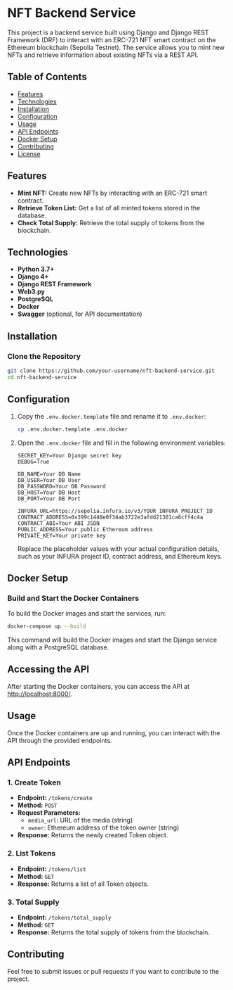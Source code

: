 # NFT Backend Service

This project is a backend service built using Django and Django REST Framework (DRF) to interact with an ERC-721 NFT smart contract on the Ethereum blockchain (Sepolia Testnet). The service allows you to mint new NFTs and retrieve information about existing NFTs via a REST API.

## Table of Contents

- [Features](#features)
- [Technologies](#technologies)
- [Installation](#installation)
- [Configuration](#configuration)
- [Usage](#usage)
- [API Endpoints](#api-endpoints)
- [Docker Setup](#docker-setup)
- [Contributing](#contributing)
- [License](#license)

## Features

- **Mint NFT:** Create new NFTs by interacting with an ERC-721 smart contract.
- **Retrieve Token List:** Get a list of all minted tokens stored in the database.
- **Check Total Supply:** Retrieve the total supply of tokens from the blockchain.

## Technologies

- **Python 3.7+**
- **Django 4+**
- **Django REST Framework**
- **Web3.py**
- **PostgreSQL**
- **Docker**
- **Swagger** (optional, for API documentation)

## Installation

### Clone the Repository

```bash
git clone https://github.com/your-username/nft-backend-service.git
cd nft-backend-service
```

## Configuration

1. Copy the `.env.docker.template` file and rename it to `.env.docker`:

    ```bash
    cp .env.docker.template .env.docker
    ```

2. Open the `.env.docker` file and fill in the following environment variables:

    ```env
    SECRET_KEY=Your Django secret key
    DEBUG=True
   
    DB_NAME=Your DB Name
    DB_USER=Your DB User
    DB_PASSWORD=Your DB Password
    DB_HOST=Your DB Host
    DB_PORT=Your DB Port

    INFURA_URL=https://sepolia.infura.io/v3/YOUR_INFURA_PROJECT_ID
    CONTRACT_ADDRESS=0x399c1448e0f34ab3722e3afdd21301ca6cff4c4a
    CONTRACT_ABI=Your ABI JSON
    PUBLIC_ADDRESS=Your public Ethereum address
    PRIVATE_KEY=Your private key
    ```
    Replace the placeholder values with your actual configuration details, such as your INFURA project ID, contract address, and Ethereum keys.

## Docker Setup

### Build and Start the Docker Containers

To build the Docker images and start the services, run:

```bash
docker-compose up --build
```
This command will build the Docker images and start the Django service along with a PostgreSQL database.

## Accessing the API

After starting the Docker containers, you can access the API at [http://localhost:8000/](http://localhost:8000/).

## Usage

Once the Docker containers are up and running, you can interact with the API through the provided endpoints.

## API Endpoints

### 1. Create Token

- **Endpoint:** `/tokens/create`
- **Method:** `POST`
- **Request Parameters:**
  - `media_url`: URL of the media (string)
  - `owner`: Ethereum address of the token owner (string)
- **Response:** Returns the newly created Token object.

### 2. List Tokens

- **Endpoint:** `/tokens/list`
- **Method:** `GET`
- **Response:** Returns a list of all Token objects.

### 3. Total Supply

- **Endpoint:** `/tokens/total_supply`
- **Method:** `GET`
- **Response:** Returns the total supply of tokens from the blockchain.

## Contributing

Feel free to submit issues or pull requests if you want to contribute to the project.

